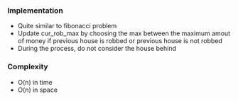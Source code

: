### Implementation
- Quite similar to fibonacci problem
- Update cur_rob_max by choosing the max between the maximum amout of money if previous house is robbed or previous house is not robbed
- During the process, do not consider the house behind
​
### Complexity
- O(n) in time
- O(n) in space
​